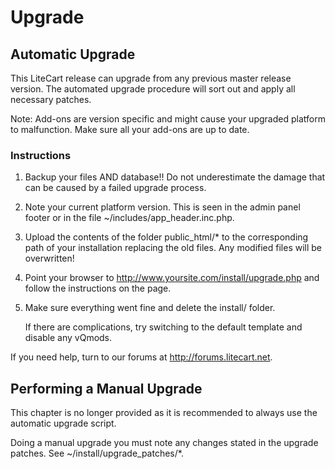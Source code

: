 # Upgrade

## Automatic Upgrade

  This LiteCart release can upgrade from any previous master release version. The automated upgrade procedure will sort out and apply all necessary patches.

  Note: Add-ons are version specific and might cause your upgraded platform to malfunction. Make sure all your add-ons are up to date.
  
### Instructions

  1. Backup your files AND database!! Do not underestimate the damage that can be caused by a failed upgrade process.
  
  2. Note your current platform version. This is seen in the admin panel footer or in the file ~/includes/app_header.inc.php.
  
  3. Upload the contents of the folder public_html/* to the corresponding path of your installation replacing the old files. Any modified files will be overwritten!
  
  4. Point your browser to http://www.yoursite.com/install/upgrade.php and follow the instructions on the page.
  
  5. Make sure everything went fine and delete the install/ folder.

     If there are complications, try switching to the default template and disable any vQmods.
  
  If you need help, turn to our forums at http://forums.litecart.net.
  
## Performing a Manual Upgrade
  
  This chapter is no longer provided as it is recommended to always use the automatic upgrade script.
  
  Doing a manual upgrade you must note any changes stated in the upgrade patches. See ~/install/upgrade_patches/*.
  